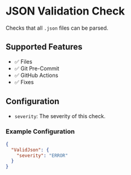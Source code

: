 # JSON Validation Check

Checks that all `.json` files can be parsed.

## Supported Features

- ✅ Files
- ✅ Git Pre-Commit
- ✅ GitHub Actions
- ✅ Fixes

## Configuration

- `severity`: The severity of this check.

### Example Configuration

```json
{
  "ValidJson": {
    "severity": "ERROR"
  }
}
```
